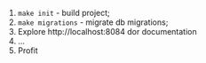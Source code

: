 1. `make init` - build project;
2. `make migrations` - migrate db migrations;
3. Explore http://localhost:8084 dor documentation
4. ...
5. Profit